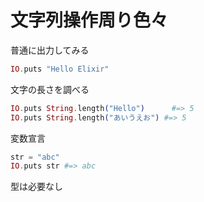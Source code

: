 # 文字列操作周り色々

普通に出力してみる

```elixir
IO.puts "Hello Elixir"
```

文字の長さを調べる

```elixir
IO.puts String.length("Hello")      #=> 5
IO.puts String.length("あいうえお") #=> 5
```

変数宣言

```elixir
str = "abc"
IO.puts str #=> abc
```

型は必要なし
